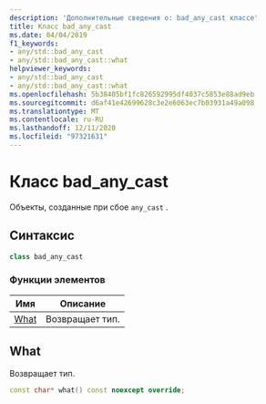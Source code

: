 ```yaml
---
description: 'Дополнительные сведения о: bad_any_cast классе'
title: Класс bad_any_cast
ms.date: 04/04/2019
f1_keywords:
- any/std::bad_any_cast
- any/std::bad_any_cast::what
helpviewer_keywords:
- any/std::bad_any_cast
- any/std::bad_any_cast::what
ms.openlocfilehash: 5b38405bf1fc826592995df4037c5853e88ad9eb
ms.sourcegitcommit: d6af41e42699628c3e2e6063ec7b03931a49a098
ms.translationtype: MT
ms.contentlocale: ru-RU
ms.lasthandoff: 12/11/2020
ms.locfileid: "97321631"
---
```

# <a name="bad_any_cast-class"></a>Класс bad_any_cast

Объекты, созданные при сбое `any_cast` .

## <a name="syntax"></a>Синтаксис

```cpp
class bad_any_cast
```

### <a name="member-functions"></a>Функции элементов

|Имя|Описание|
|-|-|
|[What](#what)|Возвращает тип.|

## <a name="what"></a><a name="what"></a> What

Возвращает тип.

```cpp
const char* what() const noexcept override;
```
